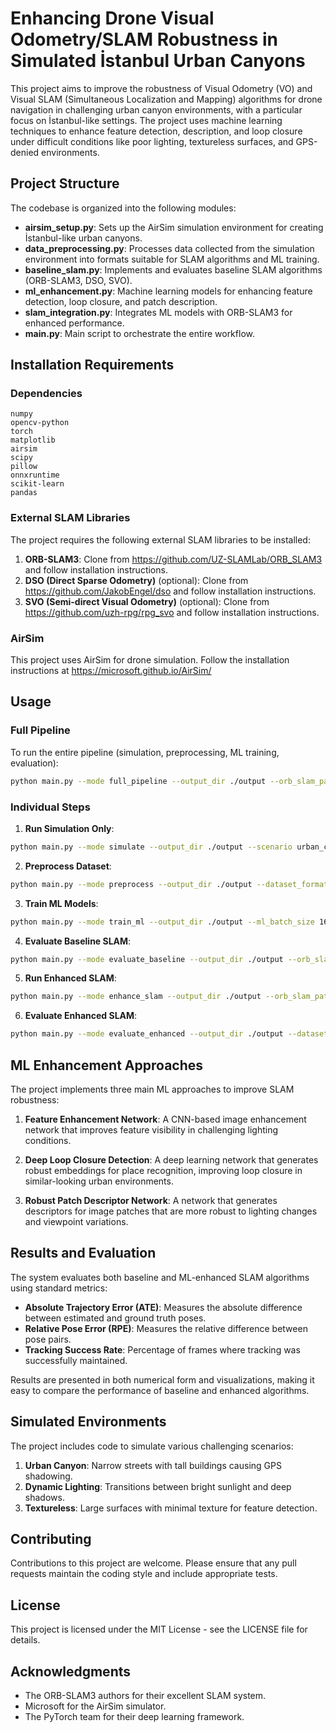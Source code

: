 # Enhancing Drone Visual Odometry/SLAM Robustness in Simulated İstanbul Urban Canyons

This project aims to improve the robustness of Visual Odometry (VO) and Visual SLAM (Simultaneous Localization and Mapping) algorithms for drone navigation in challenging urban canyon environments, with a particular focus on İstanbul-like settings. The project uses machine learning techniques to enhance feature detection, description, and loop closure under difficult conditions like poor lighting, textureless surfaces, and GPS-denied environments.

## Project Structure

The codebase is organized into the following modules:

-  **airsim_setup.py**: Sets up the AirSim simulation environment for creating İstanbul-like urban canyons.
-  **data_preprocessing.py**: Processes data collected from the simulation environment into formats suitable for SLAM algorithms and ML training.
-  **baseline_slam.py**: Implements and evaluates baseline SLAM algorithms (ORB-SLAM3, DSO, SVO).
-  **ml_enhancement.py**: Machine learning models for enhancing feature detection, loop closure, and patch description.
-  **slam_integration.py**: Integrates ML models with ORB-SLAM3 for enhanced performance.
-  **main.py**: Main script to orchestrate the entire workflow.

## Installation Requirements

### Dependencies

```
numpy
opencv-python
torch
matplotlib
airsim
scipy
pillow
onnxruntime
scikit-learn
pandas
```

### External SLAM Libraries

The project requires the following external SLAM libraries to be installed:

1. **ORB-SLAM3**: Clone from https://github.com/UZ-SLAMLab/ORB_SLAM3 and follow installation instructions.
2. **DSO (Direct Sparse Odometry)** (optional): Clone from https://github.com/JakobEngel/dso and follow installation instructions.
3. **SVO (Semi-direct Visual Odometry)** (optional): Clone from https://github.com/uzh-rpg/rpg_svo and follow installation instructions.

### AirSim

This project uses AirSim for drone simulation. Follow the installation instructions at https://microsoft.github.io/AirSim/

## Usage

### Full Pipeline

To run the entire pipeline (simulation, preprocessing, ML training, evaluation):

```bash
python main.py --mode full_pipeline --output_dir ./output --orb_slam_path ./ORB_SLAM3 --dataset_format tum --sensor_type mono --scenario urban_canyon
```

### Individual Steps

1. **Run Simulation Only**:

```bash
python main.py --mode simulate --output_dir ./output --scenario urban_canyon
```

2. **Preprocess Dataset**:

```bash
python main.py --mode preprocess --output_dir ./output --dataset_format tum
```

3. **Train ML Models**:

```bash
python main.py --mode train_ml --output_dir ./output --ml_batch_size 16 --ml_epochs 50 --gpu_id 0
```

4. **Evaluate Baseline SLAM**:

```bash
python main.py --mode evaluate_baseline --output_dir ./output --orb_slam_path ./ORB_SLAM3 --dataset_format tum --sensor_type mono
```

5. **Run Enhanced SLAM**:

```bash
python main.py --mode enhance_slam --output_dir ./output --orb_slam_path ./ORB_SLAM3 --dataset_format tum --sensor_type mono
```

6. **Evaluate Enhanced SLAM**:

```bash
python main.py --mode evaluate_enhanced --output_dir ./output --dataset_format tum
```

## ML Enhancement Approaches

The project implements three main ML approaches to improve SLAM robustness:

1. **Feature Enhancement Network**: A CNN-based image enhancement network that improves feature visibility in challenging lighting conditions.

2. **Deep Loop Closure Detection**: A deep learning network that generates robust embeddings for place recognition, improving loop closure in similar-looking urban environments.

3. **Robust Patch Descriptor Network**: A network that generates descriptors for image patches that are more robust to lighting changes and viewpoint variations.

## Results and Evaluation

The system evaluates both baseline and ML-enhanced SLAM algorithms using standard metrics:

-  **Absolute Trajectory Error (ATE)**: Measures the absolute difference between estimated and ground truth poses.
-  **Relative Pose Error (RPE)**: Measures the relative difference between pose pairs.
-  **Tracking Success Rate**: Percentage of frames where tracking was successfully maintained.

Results are presented in both numerical form and visualizations, making it easy to compare the performance of baseline and enhanced algorithms.

## Simulated Environments

The project includes code to simulate various challenging scenarios:

1. **Urban Canyon**: Narrow streets with tall buildings causing GPS shadowing.
2. **Dynamic Lighting**: Transitions between bright sunlight and deep shadows.
3. **Textureless**: Large surfaces with minimal texture for feature detection.

## Contributing

Contributions to this project are welcome. Please ensure that any pull requests maintain the coding style and include appropriate tests.

## License

This project is licensed under the MIT License - see the LICENSE file for details.

## Acknowledgments

-  The ORB-SLAM3 authors for their excellent SLAM system.
-  Microsoft for the AirSim simulator.
-  The PyTorch team for their deep learning framework.
